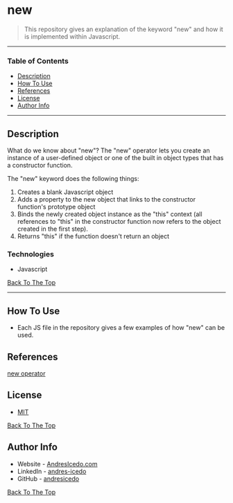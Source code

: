 # new

> This repository gives an explanation of the keyword "new" and how it is implemented within Javascript.

---

### Table of Contents

- [Description](#description)
- [How To Use](#how-to-use)
- [References](#references)
- [License](#license)
- [Author Info](#author-info)

---

## Description

What do we know about "new"?
The "new" operator lets you create an instance of a user-defined object 
or one of the built in object types that has a constructor function.

The "new" keyword does the following things:
1. Creates a blank Javascript object
2. Adds a property to the new object that links to the constructor 
function's prototype object
3. Binds the newly created object instance as the "this" context (all 
references to "this" in the constructor function now refers to the 
object created in the first step).
4. Returns "this" if the function doesn't return an object

### Technologies

- Javascript

[Back To The Top](#new)

---

## How To Use

- Each JS file in the repository gives a few examples of how "new" can be used.


## References

[new operator](https://developer.mozilla.org/en-US/docs/Web/JavaScript/Reference/Operators/new)

## License

* [MIT](https://opensource.org/licenses/MIT)

[Back To The Top](#new)

## Author Info

- Website - [AndresIcedo.com](https://AndresIcedo.com/)
- LinkedIn - [andres-icedo](https://www.linkedin.com/in/andres-icedo/)
- GitHub - [andresicedo](https://github.com/andresicedo)


[Back To The Top](#new)
